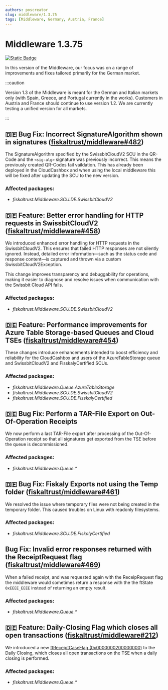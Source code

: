 ```yaml
---
authors: poscreator
slug: middleware/1.3.75
tags: [Middleware, Germany, Austria, France]
---
```


# Middleware 1.3.75
 [![Static Badge](https://img.shields.io/badge/milestone-v1.3.75-green?logo=github)](https://github.com/fiskaltrust/middleware/milestone/7?closed=1)

 
In this version of the Middleware, our focus was on a range of improvements and fixes tailored primarily for the German market.
<!--truncate-->

:::caution

Version 1.3 of the Middleware is meant for the German and Italian markets only (with Spain, Greece, and Portugal currently in the works).
Customers in Austria and France should continue to use version 1.2.
We are currently testing a unified version for all markets.

:::

## 🇩🇪 Bug Fix: Incorrect SignatureAlgorithm shown in signatures ([fiskaltrust/middleware#482](https://github.com/fiskaltrust/middleware/pull/482))

The SignatureAlgorithm specified by the SwissbitCloudV2 SCU in the QR-Code and the `<sig-alg>` signature was previously incorrect. This means the previously created QR-Codes fail vaildation. This has already been deployed in the CloudCashbox and when using the local middleware this will be fixed after updating the SCU to the new version. 

### Affected packages:
- _fiskaltrust.Middleware.SCU.DE.SwissbitCloudV2_

## 🇩🇪 Feature: Better error handling for HTTP requests in SwissbitCloudV2 ([fiskaltrust/middleware#458](https://github.com/fiskaltrust/middleware/issues/458))

We introduced enhanced error handling for HTTP requests in the SwissbitCloudV2. This ensures that failed HTTP responses are not silently ignored. Instead, detailed error information—such as the status code and response content—is captured and thrown via a custom SwissbitCloudV2Exception.

This change improves transparency and debuggability for operations, making it easier to diagnose and resolve issues when communication with the Swissbit Cloud API fails.

### Affected packages:
- _fiskaltrust.Middleware.SCU.DE.SwissbitCloudV2_
  
## 🇩🇪 Feature: Performance improvements for Azure Table Storage-based Queues and Cloud TSEs ([fiskaltrust/middleware#454](https://github.com/fiskaltrust/middleware/issues/454))

These changes introduce enhancements intended to boost efficiency and reliability for the CloudCashbox and users of the AzureTableStorage queue and SwissbitCloudV2 and FisskalyCertified SCUs.

### Affected packages:
- _fiskaltrust.Middleware.Queue.AzureTableStorage_
- _fiskaltrust.Middleware.SCU.DE.SwissbitCloudV2_
- _fiskaltrust.Middleware.SCU.DE.FisskalyCertified_
  
## 🇩🇪 Bug Fix: Perform a TAR-File Export on Out-Of-Operation Receipts

We now perform a last TAR-File export after processing of the Out-Of-Operation receipt so that all signatures get exported from the TSE before the queue is decommissioned.

### Affected packages:
- _fiskaltrust.Middleware.Queue.*_
  
## 🇩🇪 Bug Fix: Fiskaly Exports not using the Temp folder ([fiskaltrust/middleware#461](https://github.com/fiskaltrust/middleware/issues/461))

We resolved the issue where temporary files were not being created in the temporary folder. This caused troubles on Linux with readonly filesystems.

### Affected packages:
- _fiskaltrust.Middleware.SCU.DE.FiskalyCertified_

## Bug Fix: Invalid error responses returned with the ReceiptRequest flag ([fiskaltrust/middleware#469](https://github.com/fiskaltrust/middleware/issues/469))

When a failed receipt, and was requested again with the ReceipRequest flag the middleware would sometimes return a response with the the ftState `0xEEEE_EEEE` instead of returning an empty result.

### Affected packages:
- _fiskaltrust.Middleware.Queue.*_

## 🇩🇪 Feature: Daily-Closing Flag which closes all open transactions ([fiskaltrust/middleware#212](https://github.com/fiskaltrust/middleware/issues/212))

We introduced a new [ftReceiptCaseFlag (0x0000000200000000)](https://docs.fiskaltrust.cloud/docs/poscreators/middleware-doc/germany/reference-tables/ftreceiptcase#ftreceiptcaseflag) to the Daily Closing, which closes all open transactions on the TSE when a daily closing is performed.

### Affected packages:
- _fiskaltrust.Middleware.Queue.*_
